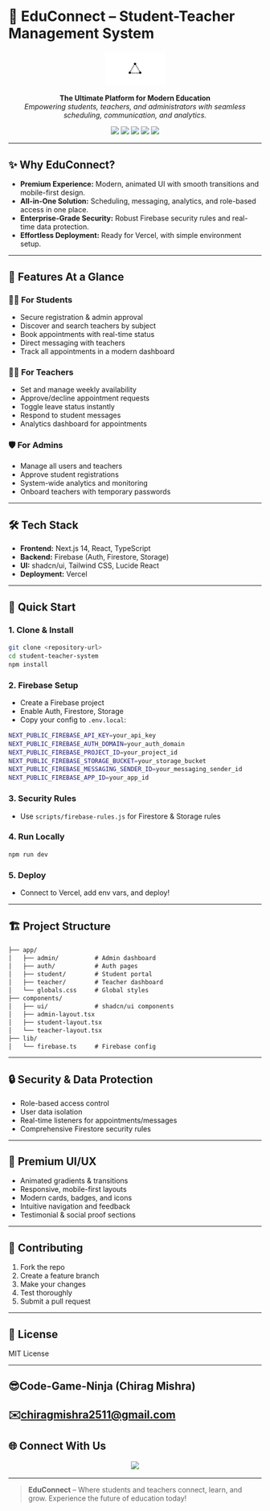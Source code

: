 # 🚀 EduConnect – Student-Teacher Management System

<p align="center">
  <img src="./public/placeholder-logo.png" alt="EduConnect Logo" width="120" />
</p>

<p align="center">
  <b>The Ultimate Platform for Modern Education</b><br/>
  <i>Empowering students, teachers, and administrators with seamless scheduling, communication, and analytics.</i>
</p>

<p align="center">
  <img src="https://img.shields.io/badge/Next.js-14-blue?logo=nextdotjs" />
  <img src="https://img.shields.io/badge/Firebase-Cloud-orange?logo=firebase" />
  <img src="https://img.shields.io/badge/TypeScript-Strict-blue?logo=typescript" />
  <img src="https://img.shields.io/badge/Deployed-Vercel-black?logo=vercel" />
  <img src="https://img.shields.io/badge/UI-Premium-green?logo=tailwindcss" />
</p>

---

## ✨ Why EduConnect?

- **Premium Experience:** Modern, animated UI with smooth transitions and mobile-first design.
- **All-in-One Solution:** Scheduling, messaging, analytics, and role-based access in one place.
- **Enterprise-Grade Security:** Robust Firebase security rules and real-time data protection.
- **Effortless Deployment:** Ready for Vercel, with simple environment setup.

---

## 🌟 Features At a Glance

### 👩‍🎓 For Students
- Secure registration & admin approval
- Discover and search teachers by subject
- Book appointments with real-time status
- Direct messaging with teachers
- Track all appointments in a modern dashboard

### 👨‍🏫 For Teachers
- Set and manage weekly availability
- Approve/decline appointment requests
- Toggle leave status instantly
- Respond to student messages
- Analytics dashboard for appointments

### 🛡️ For Admins
- Manage all users and teachers
- Approve student registrations
- System-wide analytics and monitoring
- Onboard teachers with temporary passwords

---

## 🛠️ Tech Stack

- **Frontend:** Next.js 14, React, TypeScript
- **Backend:** Firebase (Auth, Firestore, Storage)
- **UI:** shadcn/ui, Tailwind CSS, Lucide React
- **Deployment:** Vercel

---

## 🚦 Quick Start

### 1. Clone & Install
```bash
git clone <repository-url>
cd student-teacher-system
npm install
```

### 2. Firebase Setup
- Create a Firebase project
- Enable Auth, Firestore, Storage
- Copy your config to `.env.local`:
```bash
NEXT_PUBLIC_FIREBASE_API_KEY=your_api_key
NEXT_PUBLIC_FIREBASE_AUTH_DOMAIN=your_auth_domain
NEXT_PUBLIC_FIREBASE_PROJECT_ID=your_project_id
NEXT_PUBLIC_FIREBASE_STORAGE_BUCKET=your_storage_bucket
NEXT_PUBLIC_FIREBASE_MESSAGING_SENDER_ID=your_messaging_sender_id
NEXT_PUBLIC_FIREBASE_APP_ID=your_app_id
```

### 3. Security Rules
- Use `scripts/firebase-rules.js` for Firestore & Storage rules

### 4. Run Locally
```bash
npm run dev
```

### 5. Deploy
- Connect to Vercel, add env vars, and deploy!

---

## 🏗️ Project Structure

```text
├── app/
│   ├── admin/          # Admin dashboard
│   ├── auth/           # Auth pages
│   ├── student/        # Student portal
│   ├── teacher/        # Teacher dashboard
│   └── globals.css     # Global styles
├── components/
│   ├── ui/             # shadcn/ui components
│   ├── admin-layout.tsx
│   ├── student-layout.tsx
│   └── teacher-layout.tsx
├── lib/
│   └── firebase.ts     # Firebase config

```

---

## 🔒 Security & Data Protection
- Role-based access control
- User data isolation
- Real-time listeners for appointments/messages
- Comprehensive Firestore security rules

---

## 💎 Premium UI/UX
- Animated gradients & transitions
- Responsive, mobile-first layouts
- Modern cards, badges, and icons
- Intuitive navigation and feedback
- Testimonial & social proof sections

---

## 🤝 Contributing

1. Fork the repo
2. Create a feature branch
3. Make your changes
4. Test thoroughly
5. Submit a pull request

---

## 📄 License

MIT License

---

## 😎Code-Game-Ninja (Chirag Mishra)

## ✉️chiragmishra2511@gmail.com

## 🌐 Connect With Us

<p align="center">
  <a href="https://www.linkedin.com/in/chirag-mishra-14b128337/" target="_blank"><img src="https://img.shields.io/badge/LinkedIn-0077B5?logo=linkedin&logoColor=white" /></a>
</p>

---

> **EduConnect** – Where students and teachers connect, learn, and grow. Experience the future of education today!
